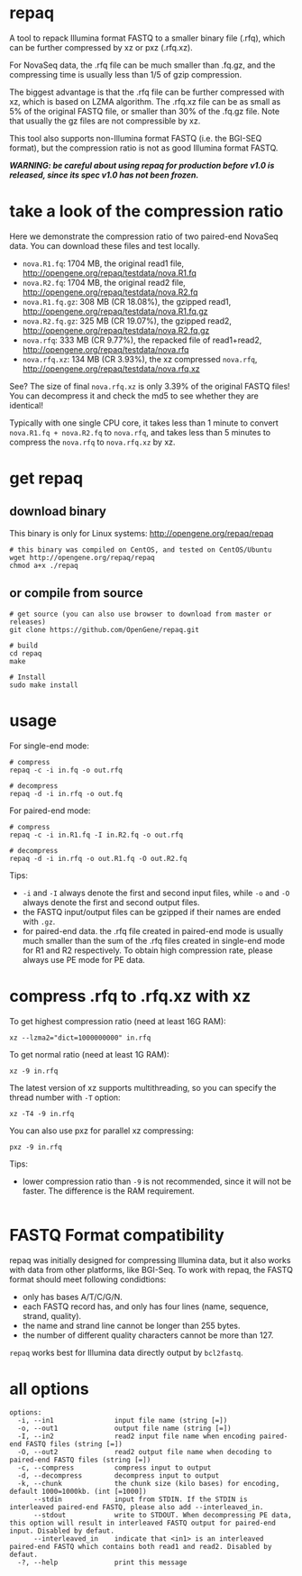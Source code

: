 # repaq
A tool to repack Illumina format FASTQ to a smaller binary file (.rfq), which can be further compressed by xz or pxz (.rfq.xz).   

For NovaSeq data, the .rfq file can be much smaller than .fq.gz, and the compressing time is usually less than 1/5 of gzip compression. 

The biggest advantage is that the .rfq file can be further compressed with xz, which is based on LZMA algorithm. The .rfq.xz file can be as small as 5% of the original FASTQ file, or smaller than 30% of the .fq.gz file. Note that usually the gz files are not compressible by xz.

This tool also supports non-Illumina format FASTQ (i.e. the BGI-SEQ format), but the compression ratio is not as good Illumina format FASTQ.

***WARNING: be careful about using repaq for production before v1.0 is released, since its spec v1.0 has not been frozen.***

# take a look of the compression ratio
Here we demonstrate the compression ratio of two paired-end NovaSeq data. You can download these files and test locally.
* `nova.R1.fq`: 1704 MB, the original read1 file, http://opengene.org/repaq/testdata/nova.R1.fq
* `nova.R2.fq`: 1704 MB, the original read2 file, http://opengene.org/repaq/testdata/nova.R2.fq
* `nova.R1.fq.gz`: 308 MB (CR 18.08%), the gzipped read1, http://opengene.org/repaq/testdata/nova.R1.fq.gz
* `nova.R2.fq.gz`: 325 MB (CR 19.07%), the gzipped read2, http://opengene.org/repaq/testdata/nova.R2.fq.gz
* `nova.rfq`: 333 MB (CR 9.77%), the repacked file of read1+read2, http://opengene.org/repaq/testdata/nova.rfq
* `nova.rfq.xz`: 134 MB (CR 3.93%), the xz compressed `nova.rfq`, http://opengene.org/repaq/testdata/nova.rfq.xz

See? The size of final `nova.rfq.xz` is only 3.39% of the original FASTQ files! You can decompress it and check the md5 to see whether they are identical! 

Typically with one single CPU core, it takes less than 1 minute to convert `nova.R1.fq + nova.R2.fq` to `nova.rfq`, and takes less than 5 minutes to compress the `nova.rfq` to `nova.rfq.xz` by xz.

# get repaq
## download binary 
This binary is only for Linux systems: http://opengene.org/repaq/repaq
```shell
# this binary was compiled on CentOS, and tested on CentOS/Ubuntu
wget http://opengene.org/repaq/repaq
chmod a+x ./repaq
```
## or compile from source
```shell
# get source (you can also use browser to download from master or releases)
git clone https://github.com/OpenGene/repaq.git

# build
cd repaq
make

# Install
sudo make install
```

# usage
For single-end mode:
```shell
# compress
repaq -c -i in.fq -o out.rfq

# decompress
repaq -d -i in.rfq -o out.fq
```

For paired-end mode:
```shell
# compress
repaq -c -i in.R1.fq -I in.R2.fq -o out.rfq

# decompress
repaq -d -i in.rfq -o out.R1.fq -O out.R2.fq
```

Tips:
* `-i` and `-I` always denote the first and second input files, while `-o` and `-O` always denote the first and second output files.
* the FASTQ input/output files can be gzipped if their names are ended with `.gz`.
* for paired-end data. the .rfq file created in paired-end mode is usually much smaller than the sum of the .rfq files created in single-end mode for R1 and R2 respectively. To obtain high compression rate, please always use PE mode for PE data.

# compress .rfq to .rfq.xz with xz
To get highest compression ratio (need at least 16G RAM):
```
xz --lzma2="dict=1000000000" in.rfq
```

To get normal ratio (need at least 1G RAM):
```
xz -9 in.rfq
```

The latest version of xz supports multithreading, so you can specify the thread number with `-T` option:
```
xz -T4 -9 in.rfq
```

You can also use pxz for parallel xz compressing:
```
pxz -9 in.rfq
```

Tips:
* lower compression ratio than `-9` is not recommended, since it will not be faster. The difference is the RAM requirement.
```
```

# FASTQ Format compatibility  
repaq was initially designed for compressing Illumina data, but it also works with data from other platforms, like BGI-Seq. To work with repaq, the FASTQ format should meet following condidtions:
* only has bases A/T/C/G/N.
* each FASTQ record has, and only has four lines (name, sequence, strand, quality).
* the name and strand line cannot be longer than 255 bytes.
* the number of different quality characters cannot be more than 127.

`repaq` works best for Illumina data directly output by `bcl2fastq`.

# all options
```
options:
  -i, --in1               input file name (string [=])
  -o, --out1              output file name (string [=])
  -I, --in2               read2 input file name when encoding paired-end FASTQ files (string [=])
  -O, --out2              read2 output file name when decoding to paired-end FASTQ files (string [=])
  -c, --compress          compress input to output
  -d, --decompress        decompress input to output
  -k, --chunk             the chunk size (kilo bases) for encoding, default 1000=1000kb. (int [=1000])
      --stdin             input from STDIN. If the STDIN is interleaved paired-end FASTQ, please also add --interleaved_in.
      --stdout            write to STDOUT. When decompressing PE data, this option will result in interleaved FASTQ output for paired-end input. Disabled by defaut.
      --interleaved_in    indicate that <in1> is an interleaved paired-end FASTQ which contains both read1 and read2. Disabled by defaut.
  -?, --help              print this message
```
